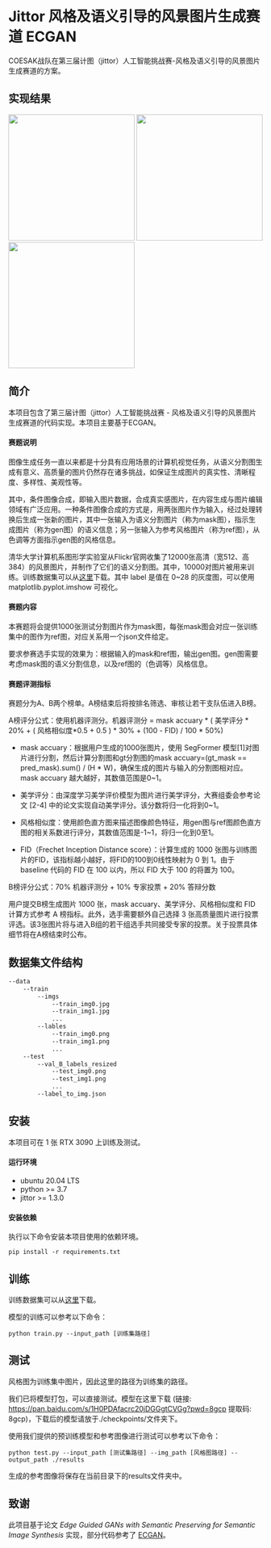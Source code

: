 # Jittor 风格及语义引导的风景图片生成赛道 ECGAN

COESAK战队在第三届计图（jittor）人工智能挑战赛-风格及语义引导的风景图片生成赛道的方案。

## 实现结果

<img src="selects/49752166377_751eec5bc8_b.jpg" width="250"> <img src="selects/6729167531_1ae3602f71_b.jpg" width="250"> <img src="selects/49419346173_1d0f343d23_b.jpg" width="250"> 

## 简介

本项目包含了第三届计图（jittor）人工智能挑战赛 - 风格及语义引导的风景图片生成赛道的代码实现。本项目主要基于ECGAN。

#### 赛题说明

图像生成任务一直以来都是十分具有应用场景的计算机视觉任务，从语义分割图生成有意义、高质量的图片仍然存在诸多挑战，如保证生成图片的真实性、清晰程度、多样性、美观性等。

其中，条件图像合成，即输入图片数据，合成真实感图片，在内容生成与图片编辑领域有广泛应用。一种条件图像合成的方式是，用两张图片作为输入，经过处理转换后生成一张新的图片，其中一张输入为语义分割图片（称为mask图），指示生成图片（称为gen图）的语义信息；另一张输入为参考风格图片（称为ref图），从色调等方面指示gen图的风格信息。

清华大学计算机系图形学实验室从Flickr官网收集了12000张高清（宽512、高384）的风景图片，并制作了它们的语义分割图。其中，10000对图片被用来训练。训练数据集可以从[这里](https://cloud.tsinghua.edu.cn/f/063e7fcfe6a04184904d/?dl=1)下载。其中 label 是值在 0~28 的灰度图，可以使用 matplotlib.pyplot.imshow 可视化。

#### 赛题内容

本赛题将会提供1000张测试分割图片作为mask图，每张mask图会对应一张训练集中的图作为ref图，对应关系用一个json文件给定。

要求参赛选手实现的效果为：根据输入的mask和ref图，输出gen图。gen图需要考虑mask图的语义分割信息，以及ref图的（色调等）风格信息。

#### 赛题评测指标

赛题分为A、B两个榜单。A榜结束后将按排名筛选、审核让若干支队伍进入B榜。

A榜评分公式：使用机器评测分。机器评测分 = mask accuary * ( 美学评分 * 20% + ( 风格相似度*0.5 + 0.5 ) * 30% + (100 - FID) / 100 * 50%)

- mask accuary：根据用户生成的1000张图片，使用 SegFormer 模型[1]对图片进行分割，然后计算分割图和gt分割图的mask accuary=(gt_mask == pred_mask).sum() / (H * W)，确保生成的图片与输入的分割图相对应。mask accuary 越大越好，其数值范围是0~1。

- 美学评分：由深度学习美学评价模型为图片进行美学评分，大赛组委会参考论文 [2-4] 中的论文实现自动美学评分。该分数将归一化将到0~1。

- 风格相似度：使用颜色直方图来描述图像颜色特征，用gen图与ref图颜色直方图的相关系数进行评分，其数值范围是-1~1，将归一化到0至1。

- FID（Frechet Inception Distance score）：计算生成的 1000 张图与训练图片的FID，该指标越小越好，将FID的100到0线性映射为 0 到 1。由于 baseline 代码的 FID 在 100 以内，所以 FID 大于 100 的将置为 100。

B榜评分公式：70% 机器评测分 + 10% 专家投票 + 20% 答辩分数 

用户提交B榜生成图片 1000 张，mask accuary、美学评分、风格相似度和 FID 计算方式参考 A 榜指标。此外，选手需要额外自己选择 3 张高质量图片进行投票评选。该3张图片将与进入B组的若干组选手共同接受专家的投票。关于投票具体细节将在A榜结束时公布。

## 数据集文件结构

```bash
--data
    --train
        --imgs
            --train_img0.jpg
            --train_img1.jpg
            ...
        --lables
            --train_img0.png
            --train_img1.png
            ...
    --test
        --val_B_labels_resized
            --test_img0.png
            --test_img1.png
            ...
        --label_to_img.json
```

## 安装

本项目可在 1 张 RTX 3090 上训练及测试。

#### 运行环境
- ubuntu 20.04 LTS
- python >= 3.7
- jittor >= 1.3.0

#### 安装依赖
执行以下命令安装本项目使用的依赖环境。
```
pip install -r requirements.txt
```

## 训练

训练数据集可以从[这里](https://cloud.tsinghua.edu.cn/f/063e7fcfe6a04184904d/?dl=1)下载。

模型的训练可以参考以下命令：

```
python train.py --input_path [训练集路径]
```                       

## 测试

风格图为训练集中图片，因此这里的路径为训练集的路径。

我们已将模型打包，可以直接测试。模型在这里下载 (链接: https://pan.baidu.com/s/1H0PDAfacrc20jDGGgtCVGg?pwd=8gcp 提取码: 8gcp)，下载后的模型请放于./checkpoints/文件夹下。

使用我们提供的预训练模型和参考图像进行测试可以参考以下命令：

```
python test.py --input_path [测试集路径] --img_path [风格图路径] --output_path ./results
```             
生成的参考图像将保存在当前目录下的results文件夹中。

## 致谢

此项目基于论文 *Edge Guided GANs with Semantic Preserving for Semantic Image Synthesis* 实现，部分代码参考了 [ECGAN](https://github.com/Ha0Tang/ECGAN)。
